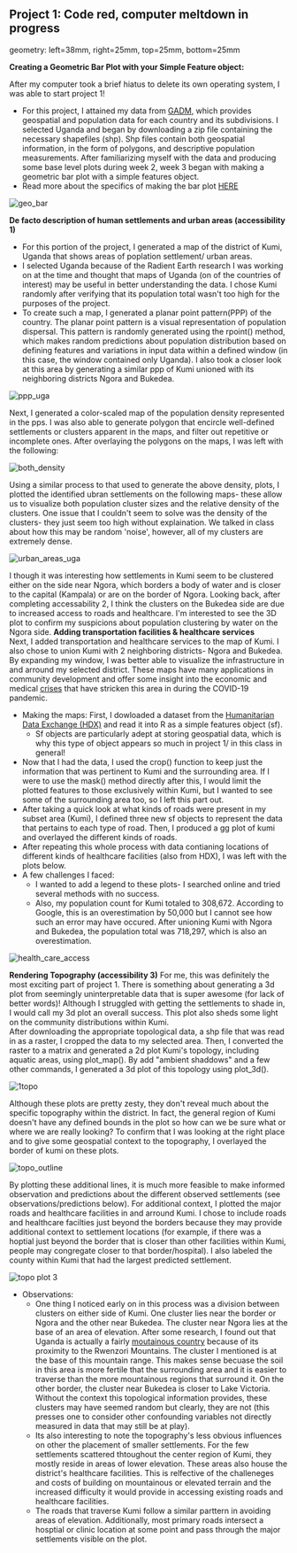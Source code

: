 ## Project 1: Code red, computer meltdown in progress
geometry: left=38mm, right=25mm, top=25mm, bottom=25mm

**Creating a Geometric Bar Plot with your Simple Feature object:**<br/>

After my computer took a brief hiatus to delete its own operating system, I was able to start project 1!<br/>
- For this project, I attained my data from [GADM]( https://gadm.org/), which provides geospatial and population data for each country and its subdivisions. I selected Uganda and began by downloading a zip file containing the necessary shapefiles (shp). Shp files contain both geospatial information, in the form of polygons, and descriptive population measurements. After familiarizing myself with the data and producing some base level plots during week 2, week 3 began with making a geometric bar plot with a simple features object.<br/>
- Read more about the specifics of making the bar plot [HERE](https://aeraposo.github.io/Data-440-Raposo/geo_bar_plot)<br/>

![geo_bar](https://aeraposo.github.io/Data-440-Raposo/bar_plt_small.png)<br/>

**De facto description of human settlements and urban areas (accessibility 1)**<br/>
- For this portion of the project, I generated a map of the district of Kumi, Uganda that shows areas of poplation settlement/ urban areas.<br/>
- I selected Uganda because of the Radient Earth research I was working on at the time and thought that maps of Uganda (on of the countries of interest) may be useful in better understanding the data. I chose Kumi randomly after verifying that its population total wasn't too high for the purposes of the project.<br/>
- To create such a map, I generated a planar point pattern(PPP) of the country. The planar point pattern is a visual representation of population dispersal. This pattern is randomly generated using the rpoint() method, which makes random predictions about population distribution based on defining features and variations in input data within a defined window (in this case, the window contained only Uganda). I also took a closer look at this area by generating a similar ppp of Kumi unioned with its neighboring districts Ngora and Bukedea.<br/>

![ppp_uga](https://aeraposo.github.io/Data-440-Raposo/ppp_small.png)<br/>

Next, I generated a color-scaled map of the population density represented in the pps. I was also able to generate polygon that encircle well-defined settlements or clusters apparent in the maps, and filter out repetitive or incomplete ones. After overlaying the polygons on the maps, I was left with the following:<br/>

![both_density](https://aeraposo.github.io/Data-440-Raposo/dens_small.png)<br/>

Using a similar process to that used to generate the above density, plots, I plotted the identified ubran settlements on the following maps- these allow us to visualize both population cluster sizes and the relative density of the clusters. One issue that I couldn't seem to solve was the density of the clusters- they just seem too high without explaination. We talked in class about how this may be random 'noise', however, all of my clusters are extremely dense.<br/>

![urban_areas_uga](https://aeraposo.github.io/Data-440-Raposo/urban_plt_small.png)<br/>

I though it was interesting how settlements in Kumi seem to be clustered either on the side near Ngora, which borders a body of water and is closer to the capital (Kampala) or are on the border of Ngora. Looking back, after completing accessability 2, I think the clusters on the Bukedea side are due to increased access to roads and healthcare. I'm interested to see the 3D plot to confirm my suspicions about population clustering by water on the Ngora side.
**Adding transportation facilities & healthcare services**<br/>
Next, I added transportation and healthcare services to the map of Kumi. I also chose to union Kumi with 2 neighboring districts- Ngora and Bukedea. By expanding my window, I was better able to visualize the infrastructure in and arround my selected district. These maps have many applications in community development and offer some insight into the economic and medical [crises](https://www.imf.org/en/News/Articles/2020/05/21/na052120-the-imfs-support-for-ugandas-health-care-the-vulnerable-businesses-and-stability) that have stricken this area in during the COVID-19 pandemic.<br/>
- Making the maps: First, I dowloaded a dataset from the [Humanitarian Data Exchange (HDX)](https://data.humdata.org/dataset/uganda-road-network) and read it into R as a simple features object (sf). 
  - Sf objects are particularly adept at storing geospatial data, which is why this type of object appears so much in project 1/ in this class in general!
- Now that I had the data, I used the crop() function to keep just the information that was pertinent to Kumi and the surrounding area. If I were to use the mask() method directly after this, I would limit the plotted features to those exclusively within Kumi, but I wanted to see some of the surrounding area too, so I left this part out.<br/>
- After taking a quick look at what kinds of roads were present in my subset area (Kumi), I defined three new sf objects to represent the data that pertains to each type of road. Then, I produced a gg plot of kumi and overlayed the different kinds of roads.<br/>
- After repeating this whole process with data contianing locations of different kinds of healthcare facilities (also from HDX), I was left with the plots below.<br/>
- A few challenges I faced:
  - I wanted to add a legend to these plots- I searched online and tried several methods with no success.<br/>
  - Also, my population count for Kumi totaled to 308,672. According to Google, this is an overestimation by 50,000 but I cannot see how such an error may have occured. After unioning Kumi with Ngora and Bukedea, the population total was 718,297, which is also an overestimation.

![health_care_access](https://aeraposo.github.io/Data-440-Raposo/road_health_plt_small.png)<br/>

**Rendering Topography (accessibility 3)**
For me, this was definitely the most exciting part of project 1. There is something about generating a 3d plot from seemingly uninterpretable data that is super awesome (for lack of better words)! Although I struggled with getting the settlements to shade in, I would call my 3d plot an overall success. This plot also sheds some light on the community distributions within Kumi.<br/>
After downloading the appropriate topological data, a shp file that was read in as a raster, I cropped the data to my selected area. Then, I converted the raster to a matrix and generated a 2d plot Kumi's topology, including aquatic areas, using plot_map(). By add "ambient shaddows" and a few other commands, I generated a 3d plot of this topology using plot_3d().<br/>

![1topo](https://aeraposo.github.io/Data-440-Raposo/3d1_plt_small.png)<br/>

Although these plots are pretty zesty, they don't reveal much about the specific topography within the district. In fact, the general region of Kumi doesn't have any defined bounds in the plot so how can we be sure what or where we are really looking? To confirm that I was looking at the right place and to give some geospatial context to the topography, I overlayed the border of kumi on these plots.<br/>

![topo_outline](https://aeraposo.github.io/Data-440-Raposo/3d2_plt_small.png)<br/>

By plotting these additional lines, it is much more feasible to make informed observation and predictions about the different observed settlements (see observations/predictions below). For additional context, I plotted the major roads and healthcare facilities in and arround Kumi. I chose to include roads and healthcare facilties just beyond the borders because they may provide additional context to settlement locations (for example, if there was a hoptial just beyond the border that is closer than other facilities within Kumi, people may congregate closer to that border/hospital). I also labeled the county within Kumi that had the largest predicted settlement.<br/>

![topo plot 3](https://aeraposo.github.io/Data-440-Raposo/3d_mukongoro_county.png)<br/>


- Observations:
  - One thing I noticed early on in this process was a division between clusters on either side of Kumi. One cluster lies near the border or Ngora and the other near Bukedea. The cluster near Ngora lies at the base of an area of elevation. After some research, I found out that Uganda is actually a fairly [moutainous country](https://media.springernature.com/original/springer-static/image/chp%3A10.1007%2F978-3-319-53485-5_73/MediaObjects/440493_1_En_73_Fig1_HTML.gif) because of its proximity to the Rwenzori Mountains. The cluster I mentioned is at the base of this mountain range. This makes sense becuase the soil in this area is more fertile that the surrounding area and it is easier to traverse than the more mountainous regions that surround it. On the other border, the cluster near Bukedea is closer to Lake Victoria. Without the context this topological information provides, these clusters may have seemed random but clearly, they are not (this presses one to consider other confounding variables not directly measured in data that may still be at play).<br/>
  - Its also interesting to note the topography's less obvious influences on other the placement of smaller settlements. For the few settlements scattered thtoughout the center region of Kumi, they mostly reside in areas of lower elevation. These areas also house the district's healthcare facilities. This is relfective of the challeneges and costs of building on mountainous or elevated terrain and the increased difficulty it would provide in accessing existing roads and healthcare facilities.<br/>
  - The roads that traverse Kumi follow a similar parttern in avoiding areas of elevation. Additionally, most primary roads intersect a hosptial or clinic location at some point and pass through the major settlements visible on the plot.<br/>
